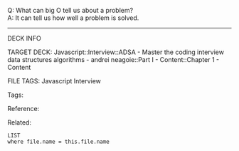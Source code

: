 Q: What can big O tell us about a problem?  
A: It can tell us how well a problem is solved.
<!--ID: 1690032124172-->

---

DECK INFO

TARGET DECK: Javascript::Interview::ADSA - Master the coding interview data structures algorithms - andrei neagoie::Part I - Content::Chapter 1 - Content

FILE TAGS: Javascript Interview

Tags:

Reference:

Related:

```dataview
LIST
where file.name = this.file.name
```
